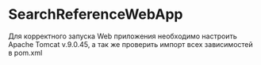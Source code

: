 # SearchReferenceWebApp
 Для корректного запуска Web приложения необходимо настроить Apache Tomcat v.9.0.45, а так же проверить импорт всех зависимостей в pom.xml
